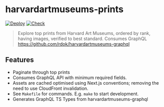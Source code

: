 # harvardartmuseums-prints

[![Deploy][badge_svg_deploy]][workflow_link_deploy] [![Check][badge_svg_check]][workflow_link_check]

> Explore top prints from Harvard Art Museums, ordered by rank, having images, verified to best standard. Consumes GraphQL https://github.com/rdok/harvardartmuseums-graphql

## Features
- Paginate through top prints
- Consumes GraphQL API with minimum required fields.
- Assets are cached optimised using Next.js conventions; removing the need to use CloudFront invalidation.
- See `Makefile` for commands. E.g. `make` to start development.
- Generates GraphQL TS Types from harvardartmuseums-graphql

[use_this_template]: https://github.com/rdok/harvardartmuseums-prints/generate
[badge_svg_deploy]: https://github.com/rdok/harvardartmuseums-prints/actions/workflows/deploy.yml/badge.svg?branch=main
[badge_svg_check]: https://github.com/rdok/harvardartmuseums-prints/actions/workflows/check.yml/badge.svg
[workflow_link_deploy]: https://github.com/rdok/harvardartmuseums-prints/actions/workflows/deploy.yml
[workflow_link_check]: https://github.com/rdok/harvardartmuseums-prints/actions/workflows/check.yml
